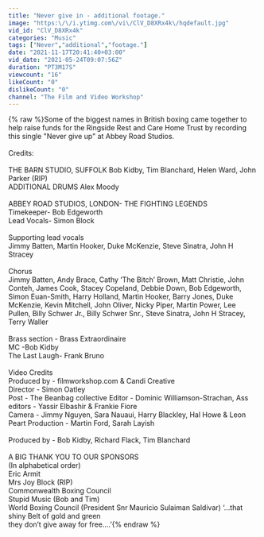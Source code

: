 ```yaml
---
title: "Never give in - additional footage."
image: "https:\/\/i.ytimg.com\/vi\/ClV_D8XRx4k\/hqdefault.jpg"
vid_id: "ClV_D8XRx4k"
categories: "Music"
tags: ["Never","additional","footage."]
date: "2021-11-17T20:41:40+03:00"
vid_date: "2021-05-24T09:07:56Z"
duration: "PT3M17S"
viewcount: "16"
likeCount: "0"
dislikeCount: "0"
channel: "The Film and Video Workshop"
---
```

{% raw %}Some of the biggest names in British boxing came together to help raise funds for the Ringside Rest and Care Home Trust by recording this single &quot;Never give up&quot; at Abbey Road Studios.<br /><br />Credits:<br /><br />THE BARN STUDIO, SUFFOLK   Bob Kidby, Tim Blanchard, Helen  Ward,  John Parker   (RIP)<br />ADDITIONAL DRUMS   Alex Moody<br /><br />ABBEY ROAD STUDIOS, LONDON- THE FIGHTING LEGENDS<br />Timekeeper- Bob Edgeworth<br />Lead Vocals- Simon Block<br /><br />Supporting lead vocals<br />Jimmy Batten, Martin Hooker, Duke McKenzie, Steve Sinatra, John H Stracey<br /><br />Chorus<br />Jimmy Batten, Andy Brace, Cathy ‘The Bitch’ Brown, Matt Christie, John Conteh, James Cook, Stacey Copeland, Debbie Down, Bob Edgeworth, Simon Euan-Smith, Harry Holland, Martin Hooker, Barry Jones, Duke McKenzie, Kevin Mitchell, John Oliver, Nicky Piper, Martin Power, Lee Pullen, Billy Schwer Jr., Billy Schwer Snr., Steve Sinatra, John H Stracey, Terry Waller<br /><br />Brass section - Brass Extraordinaire<br />MC -Bob Kidby<br />The Last Laugh- Frank Bruno<br /><br />Video Credits<br />Produced by - filmworkshop.com &amp; Candi Creative<br />Director - Simon Oatley<br />Post - The Beanbag collective Editor - Dominic Williamson-Strachan, Ass editors - Yassir Elbashir &amp; Frankie Fiore<br />Camera - Jimmy Nguyen, Sara Nauaui, Harry Blackley, Hal Howe &amp; Leon Peart Production - Martin Ford, Sarah Layish<br /><br />Produced by - Bob Kidby, Richard Flack, Tim Blanchard<br /><br />A BIG THANK YOU TO OUR SPONSORS<br />(In alphabetical order)<br />Eric Armit<br />Mrs Joy Block (RIP)<br />Commonwealth Boxing Council<br />Stupid Music (Bob and Tim)<br />World Boxing Council (President Snr Mauricio Sulaiman Saldivar) ‘…that shiny Belt of gold and green<br />                                                                                                                           they don’t give away for free….’{% endraw %}
